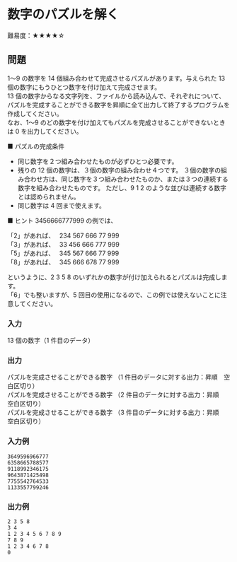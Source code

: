 # 数字のパズルを解く

難易度：★★★★☆

## 問題

1～9 の数字を 14 個組み合わせて完成させるパズルがあります。与えられた 13 個の数字にもうひとつ数字を付け加えて完成させます。  
13 個の数字からなる文字列を、ファイルから読み込んで、それぞれについて、パズルを完成することができる数字を昇順に全て出力して終了するプログラムを作成してください。  
なお、1～9 のどの数字を付け加えてもパズルを完成させることができないときは 0 を出力してください。

■ パズルの完成条件

- 同じ数字を２つ組み合わせたものが必ずひとつ必要です。
- 残りの 12 個の数字は、３個の数字の組み合わせ４つです。
  ３個の数字の組み合わせ方は、同じ数字を３つ組み合わせたものか、または３つの連続する数字を組み合わせたものです。
  ただし、9 1 2 のような並びは連続する数字とは認められません。
- 同じ数字は 4 回まで使えます。

■ ヒント 3456666777999 の例では、  

「2」があれば、　 234 567 666 77 999  
「3」があれば、　 33 456 666 777 999  
「5」があれば、　 345 567 666 77 999  
「8」があれば、　 345 666 678 77 999  

というように、2 3 5 8 のいずれかの数字が付け加えられるとパズルは完成します。  
「6」でも整いますが、5 回目の使用になるので、この例では使えないことに注意してください。

### 入力

13 個の数字（1 件目のデータ）

### 出力
パズルを完成させることができる数字 （1 件目のデータに対する出力：昇順　空白区切り）  
パズルを完成させることができる数字 （2 件目のデータに対する出力：昇順　空白区切り）  
パズルを完成させることができる数字 （3 件目のデータに対する出力：昇順　空白区切り）  

### 入力例

```
3649596966777
6358665788577
9118992346175
9643871425498
7755542764533
1133557799246
```

### 出力例

```
2 3 5 8
3 4
1 2 3 4 5 6 7 8 9
7 8 9
1 2 3 4 6 7 8
0
```